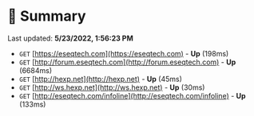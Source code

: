 # 📖 Summary
Last updated: **5/23/2022, 1:56:23 PM**

- `GET` [https://eseqtech.com](https://eseqtech.com) - **Up** (198ms)
- `GET` [http://forum.eseqtech.com](http://forum.eseqtech.com) - **Up** (6684ms)
- `GET` [http://hexp.net](http://hexp.net) - **Up** (45ms)
- `GET` [http://ws.hexp.net](http://ws.hexp.net) - **Up** (30ms)
- `GET` [http://eseqtech.com/infoline](http://eseqtech.com/infoline) - **Up** (133ms)
